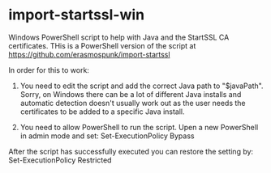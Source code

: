 import-startssl-win
===================

Windows PowerShell script to help with Java and the StartSSL CA certificates. 
THis is a PowerShell version of the script at https://github.com/erasmospunk/import-startssl

In order for this to work:
1) You need to edit the script and add the correct Java path to "$javaPath". 
Sorry, on Windows there can be a lot of different Java installs and automatic detection doesn't usually work out as the user  needs the certificates to be added to a specific Java install.

2) You need to allow PowerShell to run the script. Upen a new PowerShell in admin mode and set: 
	Set-ExecutionPolicy Bypass

After the script has successfully executed you can restore the setting by:
	Set-ExecutionPolicy Restricted
	

